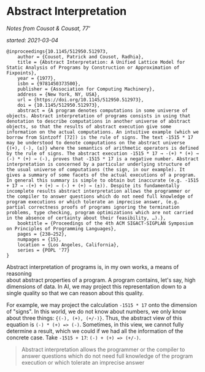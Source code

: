# Abstract Interpretation
_Notes from Cousot & Cousat, 77'_

_started: 2021-03-04_
```
@inproceedings{10.1145/512950.512973,
    author = {Cousot, Patrick and Cousot, Radhia},
    title = {Abstract Interpretation: A Unified Lattice Model for Static Analysis of Programs by Construction or Approximation of Fixpoints},
    year = {1977},
    isbn = {9781450373500},
    publisher = {Association for Computing Machinery},
    address = {New York, NY, USA},
    url = {https://doi.org/10.1145/512950.512973},
    doi = {10.1145/512950.512973},
    abstract = {A program denotes computations in some universe of objects. Abstract interpretation of programs consists in using that denotation to describe computations in another universe of abstract objects, so that the results of abstract execution give some information on the actual computations. An intuitive example (which we borrow from Sintzoff [72]) is the rule of signs. The text -1515 * 17 may be understood to denote computations on the abstract universe {(+), (-), (±)} where the semantics of arithmetic operators is defined by the rule of signs. The abstract execution -1515 * 17 → -(+) * (+) → (-) * (+) → (-), proves that -1515 * 17 is a negative number. Abstract interpretation is concerned by a particular underlying structure of the usual universe of computations (the sign, in our example). It gives a summary of some facets of the actual executions of a program. In general this summary is simple to obtain but inaccurate (e.g. -1515 + 17 → -(+) + (+) → (-) + (+) → (±)). Despite its fundamentally incomplete results abstract interpretation allows the programmer or the compiler to answer questions which do not need full knowledge of program executions or which tolerate an imprecise answer, (e.g. partial correctness proofs of programs ignoring the termination problems, type checking, program optimizations which are not carried in the absence of certainty about their feasibility, …).},
    booktitle = {Proceedings of the 4th ACM SIGACT-SIGPLAN Symposium on Principles of Programming Languages},
    pages = {238–252},
    numpages = {15},
    location = {Los Angeles, California},
    series = {POPL '77}
}
```

Abstract interpretation of programs is, in my own works, a means of reasoning  
about abstract properties of a program. A program contains, let's say, high 
dimensions of data. In AI, we may project this representation down to a single 
quality so that we can reason about this quality. 

For example, we may project the calculation `-1515 * 17` onto the dimension of
"signs". In this world, we do not know about numbers, we only know about three 
things: `{(-), (+), (+/-)}`. Thus, the abstract view of this equation is 
`(-) * (+) => (-)`. Sometimes, in this view, we cannot fully determine a result,
which we could if we had all the information of the concrete case. Take 
`-1515 + 17`: `(-) + (+) => (+/-)`.

> Abstract interpretation allows the programmer or the compiler to answer 
> questions which do not need full knowledge of the program execution or which 
> tolerate an imprecise answer

